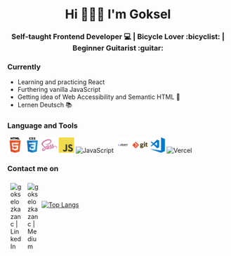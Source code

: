 <h1 align="center">Hi 🙋🏽‍♂️ I'm Goksel</h1>
<h3 align="center">Self-taught Frontend Developer 💻 | Bicycle Lover :bicyclist: | Beginner Guitarist :guitar: </h3>

### Currently
- Learning and practicing React
- Furthering vanilla JavaScript
- Getting idea of Web Accessibility and Semantic HTML :flashlight: 
- Lernen Deutsch :books:


### Language and Tools

<a><img alt="HTML5" width="35px" src="https://raw.githubusercontent.com/github/explore/80688e429a7d4ef2fca1e82350fe8e3517d3494d/topics/html/html.png"></a>
<a><img alt="CSS3" width="35px" src="https://raw.githubusercontent.com/github/explore/80688e429a7d4ef2fca1e82350fe8e3517d3494d/topics/css/css.png"></a>
<a><img alt="Sass" width="35px" src="https://raw.githubusercontent.com/github/explore/80688e429a7d4ef2fca1e82350fe8e3517d3494d/topics/sass/sass.png"></a>
<a><img alt="JavaScript" width="35px" src="https://raw.githubusercontent.com/github/explore/80688e429a7d4ef2fca1e82350fe8e3517d3494d/topics/javascript/javascript.png"></a>
<a><img alt="JavaScript" width="35px" src="https://raw.githubusercontent.com/rahulbanerjee26/githubAboutMeGenerator/main/icons/reactjs.svg"></a>
<a><img alt="jquery" width="35px" src="https://raw.githubusercontent.com/github/explore/80688e429a7d4ef2fca1e82350fe8e3517d3494d/topics/jquery/jquery.png"></a>
<a><img alt="Git" width="35px" src="https://raw.githubusercontent.com/github/explore/80688e429a7d4ef2fca1e82350fe8e3517d3494d/topics/git/git.png"></a>
<a><img alt="VSCode" width="35px" src="https://raw.githubusercontent.com/github/explore/80688e429a7d4ef2fca1e82350fe8e3517d3494d/topics/visual-studio-code/visual-studio-code.png"></a>
<a><img alt="Vercel" width="75px" src="https://user-images.githubusercontent.com/72968539/116042080-4c33ab00-a66e-11eb-8219-4f03bcfb6564.png"></a>


### Contact me on
<a href="https://www.linkedin.com/in/goksel-ozkazanc-68255285/" target="_blank" rel="nofollow"><img align="left" style="padding: 7px" alt="gokselozkazanc | LinkedIn" width="25px" src="https://cdn.jsdelivr.net/npm/simple-icons@3.13.0/icons/linkedin.svg" data-canonical-src="https://cdn.jsdelivr.net/npm/simple-icons@v3/icons/linkedin.svg"></a>
<a href="https://twitter.com/gokseloz1" target="_blank" rel="nofollow"><img align="left" style="padding: 7px" alt="gokselozkazanc | Medium" width="25px" src="https://cdn.jsdelivr.net/npm/simple-icons@3.13.0/icons/twitter.svg" data-canonical-src="https://cdn.jsdelivr.net/npm/simple-icons@3.13.0/icons/twitter.svg"></a>

<br><br>

[![Top Langs](https://github-readme-stats.vercel.app/api/top-langs/?username=gokseloz)](https://github.com/anuraghazra/github-readme-stats)

